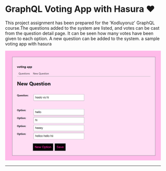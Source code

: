 # GraphQL Voting App with Hasura :heart:

This project assignment has been prepared for the 'Kodluyoruz' GraphQL course.The questions added to the system are listed, and votes can be cast from the question detail page. It can be seen how many votes have been given to each option. A new question can be added to the system. a sample voting app with hasura

![preview](prev1.png)

---


